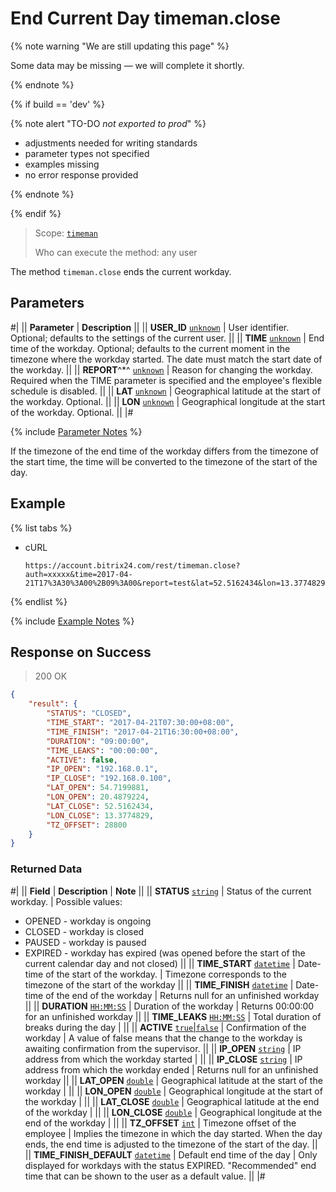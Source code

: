 # End Current Day timeman.close

{% note warning "We are still updating this page" %}

Some data may be missing — we will complete it shortly.

{% endnote %}

{% if build == 'dev' %}

{% note alert "TO-DO _not exported to prod_" %}

- adjustments needed for writing standards
- parameter types not specified
- examples missing
- no error response provided

{% endnote %}

{% endif %}

> Scope: [`timeman`](../../scopes/permissions.md)
>
> Who can execute the method: any user

The method `timeman.close` ends the current workday.

## Parameters

#|
|| **Parameter** | **Description** ||
|| **USER_ID**
[`unknown`](../../data-types.md) | User identifier. Optional; defaults to the settings of the current user. ||
|| **TIME**
[`unknown`](../../data-types.md) | End time of the workday. Optional; defaults to the current moment in the timezone where the workday started. The date must match the start date of the workday. ||
|| **REPORT**^*^
[`unknown`](../../data-types.md) | Reason for changing the workday. Required when the TIME parameter is specified and the employee's flexible schedule is disabled. ||
|| **LAT**
[`unknown`](../../data-types.md) | Geographical latitude at the start of the workday. Optional. ||
|| **LON**
[`unknown`](../../data-types.md) | Geographical longitude at the start of the workday. Optional. ||
|#

{% include [Parameter Notes](../../../_includes/required.md) %}

If the timezone of the end time of the workday differs from the timezone of the start time, the time will be converted to the timezone of the start of the day.

## Example

{% list tabs %}

- cURL

    ```http
    https://account.bitrix24.com/rest/timeman.close?auth=xxxxx&time=2017-04-21T17%3A30%3A00%2B09%3A00&report=test&lat=52.5162434&lon=13.3774829&user_id=5
    ```

{% endlist %}

{% include [Example Notes](../../../_includes/examples.md) %}

## Response on Success

> 200 OK
```json
{
    "result": {
        "STATUS": "CLOSED",
        "TIME_START": "2017-04-21T07:30:00+08:00",
        "TIME_FINISH": "2017-04-21T16:30:00+08:00",
        "DURATION": "09:00:00",
        "TIME_LEAKS": "00:00:00",
        "ACTIVE": false,
        "IP_OPEN": "192.168.0.1",
        "IP_CLOSE": "192.168.0.100",
        "LAT_OPEN": 54.7199881,
        "LON_OPEN": 20.4879224,
        "LAT_CLOSE": 52.5162434,
        "LON_CLOSE": 13.3774829,
        "TZ_OFFSET": 28800
    }
}
```

### Returned Data

#|
|| **Field** | **Description** | **Note** ||
|| **STATUS**
 [`string`](../../data-types.md) | Status of the current workday. | Possible values:
- OPENED - workday is ongoing
- CLOSED - workday is closed
- PAUSED - workday is paused
- EXPIRED - workday has expired (was opened before the start of the current calendar day and not closed) ||
|| **TIME_START**
[`datetime`](../../data-types.md) | Date-time of the start of the workday. | Timezone corresponds to the timezone of the start of the workday ||
|| **TIME_FINISH**
[`datetime`](../../data-types.md) | Date-time of the end of the workday | Returns null for an unfinished workday ||
|| **DURATION**
[`HH:MM:SS`](../../data-types.md) | Duration of the workday | Returns 00:00:00 for an unfinished workday ||
|| **TIME_LEAKS**
[`HH:MM:SS`](../../data-types.md) | Total duration of breaks during the day | ||
|| **ACTIVE**
[`true`\|`false`](../../data-types.md) | Confirmation of the workday | A value of false means that the change to the workday is awaiting confirmation from the supervisor. ||
|| **IP_OPEN**
[`string`](../../data-types.md) | IP address from which the workday started | ||
|| **IP_CLOSE**
[`string`](../../data-types.md) | IP address from which the workday ended | Returns null for an unfinished workday ||
|| **LAT_OPEN**
[`double`](../../data-types.md) | Geographical latitude at the start of the workday | ||
|| **LON_OPEN**
[`double`](../../data-types.md) | Geographical longitude at the start of the workday | ||
|| **LAT_CLOSE**
[`double`](../../data-types.md) | Geographical latitude at the end of the workday | ||
|| **LON_CLOSE**
[`double`](../../data-types.md) | Geographical longitude at the end of the workday | ||
|| **TZ_OFFSET**
[`int`](../../data-types.md) | Timezone offset of the employee | Implies the timezone in which the day started. When the day ends, the end time is adjusted to the timezone of the start of the day. ||
|| **TIME_FINISH_DEFAULT**
[`datetime`](../../data-types.md) | Default end time of the day | Only displayed for workdays with the status EXPIRED. "Recommended" end time that can be shown to the user as a default value. ||
|#